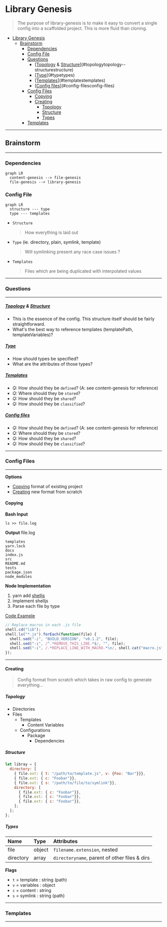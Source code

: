 # Library Genesis

> The purpose of library-genesis is to make it easy to convert a single config into a scaffolded project. This is more fluid than cloning.

<!-- TOC START min:1 max:5 link:true update:true -->

* [Library Genesis](#library-genesis)
  * [Brainstorm](#brainstorm)
    * [Dependencies](#dependencies)
    * [Config File](#config-file)
    * [Questions](#questions)
      * [[Topology](#topology) & [Structure](#structure)](#topologytopology--structurestructure)
      * [[Type](#types)](#typetypes)
      * [[Templates](#templates)](#templatestemplates)
      * [[Config files](#config-files)](#config-filesconfig-files)
    * [Config Files](#config-files)
      * [Copying](#copying)
      * [Creating](#creating)
        * [Topology](#topology)
        * [Structure](#structure)
        * [Types](#types)
    * [Templates](#templates)

<!-- TOC END -->

---

## Brainstorm

---

### Dependencies

```mermaid
graph LR
  content-genesis --> file-genesis
  file-genesis --> library-genesis
```

### Config File

```mermaid
graph LR
  structure --- type
  type --- templates
```

* `Structure`
  > How everything is laid out
* `Type` (ie. directory, plain, symlink, template)
  > Will symlinking present any race case issues ?
* `Templates`
  > Files which are being duplicated with interpolated values

---

### Questions

---

##### [Topology](#topology) & [Structure](#structure)

* This is the essence of the config. This structure itself should be fairly straightforward.
* What's the best way to reference templates (templatePath, templateVariables)?

##### [Type](#types)

* How should types be specified?
* What are the attributes of those types?

##### [Templates](#templates)

* _Q:_ How should they be `defined`? (A: see content-genesis for reference)
* _Q:_ Where should they be `stored`?
* _Q:_ How should they be `shared`?
* _Q:_ How should they be `classified`?

##### [Config files](#config-files)

* _Q:_ How should they be `defined`? (A: see content-genesis for reference)
* _Q:_ Where should they be `stored`?
* _Q:_ How should they be `shared`?
* _Q:_ How should they be `classified`?

---

### Config Files

---

**Options**

* [Copying](#copying) format of existing project
* [Creating](#creating) new format from scratch

#### Copying

**Bash Input**

`ls >> file.log`

**Output**
file.log

```
templates
yarn.lock
docs
index.js
src
README.md
tests
package.json
node_modules
```

**Node Implementation**

1. yarn add [shelljs](https://www.npmjs.com/package/shelljs)
2. implement shelljs
3. Parse each file by type

[Code Example](https://www.npmjs.com/package/shelljs#examples)

```js
// Replace macros in each .js file
shell.cd("lib");
shell.ls("*.js").forEach(function(file) {
  shell.sed("-i", "BUILD_VERSION", "v0.1.2", file);
  shell.sed("-i", /^.*REMOVE_THIS_LINE.*$/, "", file);
  shell.sed("-i", /.*REPLACE_LINE_WITH_MACRO.*\n/, shell.cat("macro.js"), file);
});
```

---

#### Creating

> Config format from scratch which takes in raw config to generate everything...

##### Topology

* Directories
* Files
  * Templates
    * Content Variables
  * Configurations
    * Package
      * Dependencies

##### Structure

```js
let libray = {
  directory: [
    { file.ext: { t: "/path/to/template.js", v: {Foo: "Bar"}}},
    { file.ext: { c: "Foobar"}},
    { file.ext: { s: "/path/to/file/to/symlink"}},
    directory: [
      { file.ext: { c: "Foobar"}},
      { file.ext: { c: "Foobar"}},
      { file.ext: { c: "Foobar"}},
    ];
  ];
};
```

##### Types

| Name      | Type   | Attributes                                    |
| :-------- | :----- | :-------------------------------------------- |
| file      | object | `filename.extension`, nested                  |
| directory | array  | `directoryname`, parent of other files & dirs |

**Flags**

* `t` = template : string (path)
* `v` = variables : object
* `c` = content : string
* `s` = symlink : string (path)

---

### Templates

---
